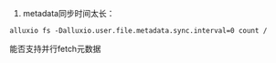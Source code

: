 
1. metadata同步时间太长：

```
alluxio fs -Dalluxio.user.file.metadata.sync.interval=0 count /
```

能否支持并行fetch元数据
